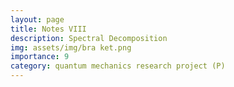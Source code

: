 ```yaml
---
layout: page
title: Notes VIII
description: Spectral Decomposition 
img: assets/img/bra ket.png
importance: 9
category: quantum mechanics research project (P)
---
```


